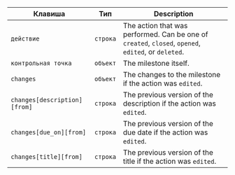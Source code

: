 | Клавиша                      | Тип      | Description                                                                                         |
| ---------------------------- | -------- | --------------------------------------------------------------------------------------------------- |
| `действие`                   | `строка` | The action that was performed. Can be one of `created`, `closed`, `opened`, `edited`, or `deleted`. |
| `контрольная точка`          | `объект` | The milestone itself.                                                                               |
| `changes`                    | `объект` | The changes to the milestone if the action was `edited`.                                            |
| `changes[description][from]` | `строка` | The previous version of the description if the action was `edited`.                                 |
| `changes[due_on][from]`      | `строка` | The previous version of the due date if the action was `edited`.                                    |
| `changes[title][from]`       | `строка` | The previous version of the title if the action was `edited`.                                       |
